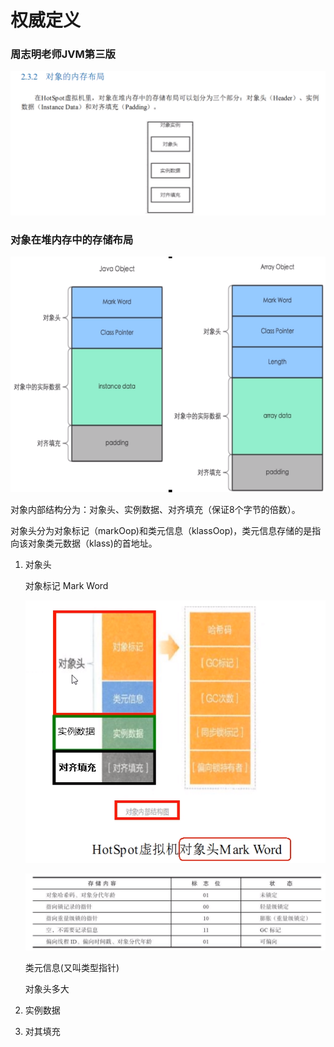 # 权威定义

### 周志明老师JVM第三版

![image-20230723152446040](images/1.周志明老师JVM第三版.png)

### 对象在堆内存中的存储布局

![image-20230723155600930](images/2.对象在堆内存中的存储布局.png)

对象内部结构分为：对象头、实例数据、对齐填充（保证8个字节的倍数）。

对象头分为对象标记（markOop)和类元信息（klassOop)，类元信息存储的是指向该对象类元数据（klass)的首地址。

1. 对象头

   对象标记 Mark Word

   ![image-20230724225623357](images/3.对象头保存的数据.png)

   ![image-20230724225756888](images/4.保存数据.png)

   类元信息(又叫类型指针)

   对象头多大

2. 实例数据

3. 对其填充









